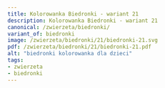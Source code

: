 ```yaml
---
title: Kolorowanka Biedronki - wariant 21
description: Kolorowanka Biedronki - wariant 21
canonical: /zwierzeta/biedronki/
variant_of: biedronki
image: /zwierzeta/biedronki/21/biedronki-21.svg
pdf: /zwierzeta/biedronki/21/biedronki-21.pdf
alt: "biedronki kolorowanka dla dzieci"
tags:
- zwierzeta
- biedronki
---
```

